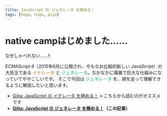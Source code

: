 ```yaml
---
title: JavaScript の ジェネレータ を極める！
tags: [hoge, huga, piyo]
---
```


native campはじめました……
==========================
なぜしゃべれない……!!

*ECMAScript 6*（2015年6月に公開され、今もなお比較的新しい *JavaScript*）の大目玉である <font color=#c70>イテレータ</font> と <font color=#0c7>ジェネレータ</font>。なかなかに複雑で巨大な仕組みになっていてややこしいです。
そこで今回は <font color=#0c7>ジェネレータ</font> を、順を追って理解できるように解説したいと思います。

* [Qiita: JavaScript の イテレータ を極める！](http://qiita.com/kura07/items/cf168a7ea20e8c2554c6) ←こちらから読むのがオススメです
* **[Qiita: JavaScript の ジェネレータ を極める！]()（この記事）**
